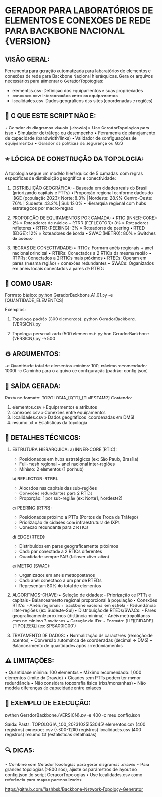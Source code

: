GERADOR PARA LABORATÓRIOS DE ELEMENTOS E CONEXÕES DE REDE PARA BACKBONE NACIONAL {VERSION}
====================================================

VISÃO GERAL:
-----------
Ferramenta para geração automatizada para laboratórios de elementos e conexões de rede para Backbone Nacional hierárquicas. Gera os arquivos necessários para alimentar o GeradorTopologias:

  - elementos.csv: Definição dos equipamentos e suas propriedades
  - conexoes.csv: Interconexões entre os equipamentos
  - localidades.csv: Dados geográficos dos sites (coordenadas e regiões)

🚫 O QUE ESTE SCRIPT NÃO É:
--------------------------
  • Gerador de diagramas visuais (.drawio) » Use GeradorTopologias para isso
  • Simulador de tráfego ou desempenho
  • Ferramenta de planejamento de capacidade (bandwidth/links)
  • Validador de configurações de equipamentos
  • Gerador de políticas de segurança ou QoS

⭐ LÓGICA DE CONSTRUÇÃO DA TOPOLOGIA:
-----------------------------------
A topologia segue um modelo hierárquico de 5 camadas, com regras específicas de distribuição geográfica e conectividade:

1. DISTRIBUIÇÃO GEOGRÁFICA:
   • Baseada em cidades reais do Brasil (priorizando capitais e PTTs)
   • Proporção regional conforme dados do IBGE (população 2023):
        Norte: 8.3%    | Nordeste: 28.9%
        Centro-Oeste: 7.6% | Sudeste: 43.2% | Sul: 12.0%
   • Hierarquia regional com hubs estratégicos por macro-região

2. PROPORÇÃO DE EQUIPAMENTOS POR CAMADA:
   • RTIC (INNER-CORE): 2%    » Roteadores de núcleo
   • RTRR (REFLECTOR): 3%     » Roteadores refletores
   • RTPR (PEERING): 3%       » Roteadores de peering
   • RTED (EDGE): 12%         » Roteadores de borda
   • SWAC (METRO): 80%        » Switches de acesso

3. REGRAS DE CONECTIVIDADE:
   • RTICs: Formam anéis regionais + anel nacional principal
   • RTRRs: Conectados a 2 RTICs da mesma região
   • RTPRs: Conectados a 2 RTICs mais próximos
   • RTEDs: Operam em pares (mesma região) + conexões redundantes
   • SWACs: Organizados em anéis locais conectados a pares de RTEDs

🚀 COMO USAR:
------------
Formato básico:
  python GeradorBackbone.A1.01.py -e [QUANTIDADE_ELEMENTOS]

Exemplos:
  1. Topologia padrão (300 elementos):
     python GeradorBackbone.{VERSION}.py
  
  2. Topologia personalizada (500 elementos):
     python GeradorBackbone.{VERSION}.py -e 500

⚙️ ARGUMENTOS:
--------------
  -e  Quantidade total de elementos (mínimo: 100, máximo recomendado: 1000)
  -c  Caminho para o arquivo de configuração (padrão: config.json)

📂 SAÍDA GERADA:
---------------
Pasta no formato: TOPOLOGIA_[QTD]_[TIMESTAMP]
Contendo:
  1. elementos.csv    » Equipamentos e atributos
  2. conexoes.csv     » Conexões entre equipamentos
  3. localidades.csv  » Dados geográficos (coordenadas em DMS)
  4. resumo.txt       » Estatísticas da topologia

🔧 DETALHES TÉCNICOS:
-------------------
1. ESTRUTURA HIERÁRQUICA:
   a) INNER-CORE (RTIC):
      - Posicionados em hubs estratégicos (ex: São Paulo, Brasília)
      - Full-mesh regional + anel nacional inter-regiões
      - Mínimo: 2 elementos (1 por hub)

   b) REFLECTOR (RTRR):
      - Alocados nas capitais das sub-regiões
      - Conexões redundantes para 2 RTICs
      - Proporção: 1 por sub-região (ex: Norte1, Nordeste2)

   c) PEERING (RTPR):
      - Posicionados próximo a PTTs (Pontos de Troca de Tráfego)
      - Priorização de cidades com infraestrutura de IXPs
      - Conexão redundante para 2 RTICs

   d) EDGE (RTED):
      - Distribuídos em pares geograficamente próximos
      - Cada par conectado a 2 RTICs diferentes
      - Quantidade sempre PAR (failover ativo-ativo)

   e) METRO (SWAC):
      - Organizados em anéis metropolitanos
      - Cada anel conectado a um par de RTEDs
      - Representam 80% do total de elementos

2. ALGORITMOS-CHAVE:
   • Seleção de cidades:
        - Priorização de PTTs e capitais
        - Balanceamento regional proporcional à população
   • Conexões RTICs:
        - Anéis regionais + backbone nacional em estrela
        - Redundância inter-regiões (ex: Sudeste-Sul)
   • Distribuição de RTEDs/SWACs:
        - Pares geograficamente próximos (distância mínima)
        - Anéis metropolitanos com no mínimo 3 switches
   • Geração de IDs:
        - Formato: [UF][CIDADE][TIPO][SEQ] (ex: SPSAO0IC001)

3. TRATAMENTO DE DADOS:
   • Normalização de caracteres (remoção de acentos)
   • Conversão automática de coordenadas (decimal → DMS)
   • Balanceamento de quantidades após arredondamentos

⚠️ LIMITAÇÕES:
-------------
  • Quantidade mínima: 100 elementos
  • Máximo recomendado: 1,000 elementos (limite do Draw.io)
  • Cidades sem PTTs podem ter menor redundância
  • Não considera topografia física (rios/montanhas)
  • Não modela diferenças de capacidade entre enlaces

📌 EXEMPLO DE EXECUÇÃO:
----------------------
  python GeradorBackbone.{VERSION}.py -e 400 -c meu_config.json

  Saída:
    Pasta: TOPOLOGIA_400_20231025153045/
      elementos.csv    (400 registros)
      conexoes.csv     (~800-1200 registros)
      localidades.csv  (400 registros)
      resumo.txt       (estatísticas detalhadas)

🔍 DICAS:
--------
  • Combine com GeradorTopologias para gerar diagramas .drawio
  • Para grandes topologias (>800 nós), ajuste os parâmetros de layout no config.json do script GeradorTopologias
  • Use localidades.csv como referência para mapas personalizados

https://github.com/flashbsb/Backbone-Network-Topology-Generator
